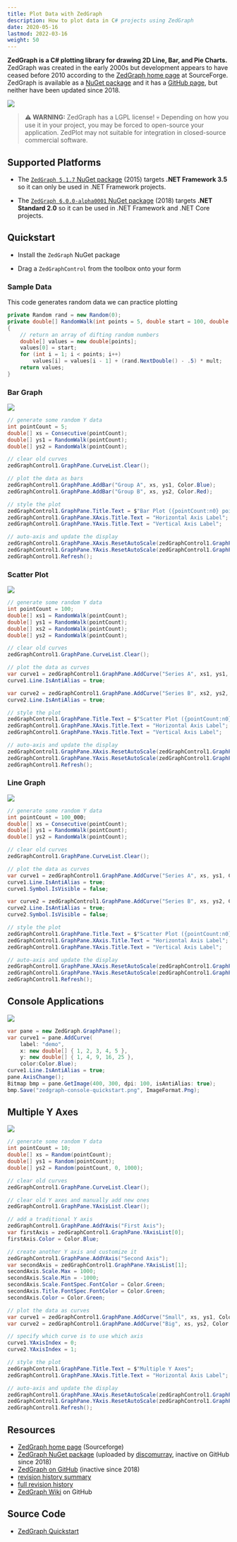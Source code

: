 ```yaml
---
title: Plot Data with ZedGraph
description: How to plot data in C# projects using ZedGraph
date: 2020-05-16
lastmod: 2022-03-16
weight: 50
---
```


**ZedGraph is a C# plotting library for drawing 2D Line, Bar, and Pie Charts.** ZedGraph was created in the early 2000s but development appears to have ceased before 2010 according to the [ZedGraph home page](http://zedgraph.sourceforge.net/samples.html) at SourceForge. ZedGraph is available as a [NuGet package](https://www.nuget.org/packages/ZedGraph) and it has a [GitHub page](https://github.com/ZedGraph/ZedGraph), but neither have been updated since 2018.

<img src="zedgraph-quickstart.gif" class="d-block mx-auto my-4">

> **⚠️ WARNING:** ZedGraph has a LGPL license! 💀 Depending on how you use it in your project, you may be forced to open-source your application. ZedPlot may not suitable for integration in closed-source commercial software.

## Supported Platforms

* The [`ZedGraph 5.1.7` NuGet package](https://www.nuget.org/packages/ZedGraph/5.1.7) (2015) targets **.NET Framework 3.5** so it can only be used in .NET Framework projects.

* The [`ZedGraph 6.0.0-alpha0001` NuGet package](https://www.nuget.org/packages/ZedGraph/6.0.0-alpha0001) (2018) targets **.NET Standard 2.0** so it can be used in .NET Framework and .NET Core projects.

## Quickstart

* Install the `ZedGraph` NuGet package

* Drag a `ZedGraphControl` from the toolbox onto your form

### Sample Data

This code generates random data we can practice plotting

```cs
private Random rand = new Random(0);
private double[] RandomWalk(int points = 5, double start = 100, double mult = 50)
{
    // return an array of difting random numbers
    double[] values = new double[points];
    values[0] = start;
    for (int i = 1; i < points; i++)
        values[i] = values[i - 1] + (rand.NextDouble() - .5) * mult;
    return values;
}
```

### Bar Graph

<img src="zedgraph-quickstart-bar.png" class="d-block mx-auto my-5 shadow">

```cs
// generate some random Y data
int pointCount = 5;
double[] xs = Consecutive(pointCount);
double[] ys1 = RandomWalk(pointCount);
double[] ys2 = RandomWalk(pointCount);

// clear old curves
zedGraphControl1.GraphPane.CurveList.Clear();

// plot the data as bars
zedGraphControl1.GraphPane.AddBar("Group A", xs, ys1, Color.Blue);
zedGraphControl1.GraphPane.AddBar("Group B", xs, ys2, Color.Red);

// style the plot
zedGraphControl1.GraphPane.Title.Text = $"Bar Plot ({pointCount:n0} points)";
zedGraphControl1.GraphPane.XAxis.Title.Text = "Horizontal Axis Label";
zedGraphControl1.GraphPane.YAxis.Title.Text = "Vertical Axis Label";

// auto-axis and update the display
zedGraphControl1.GraphPane.XAxis.ResetAutoScale(zedGraphControl1.GraphPane, CreateGraphics());
zedGraphControl1.GraphPane.YAxis.ResetAutoScale(zedGraphControl1.GraphPane, CreateGraphics());
zedGraphControl1.Refresh();
```

### Scatter Plot

<img src="zedgraph-quickstart-scatter.png" class="d-block mx-auto my-5 shadow">

```cs
// generate some random Y data
int pointCount = 100;
double[] xs1 = RandomWalk(pointCount);
double[] ys1 = RandomWalk(pointCount);
double[] xs2 = RandomWalk(pointCount);
double[] ys2 = RandomWalk(pointCount);

// clear old curves
zedGraphControl1.GraphPane.CurveList.Clear();

// plot the data as curves
var curve1 = zedGraphControl1.GraphPane.AddCurve("Series A", xs1, ys1, Color.Blue);
curve1.Line.IsAntiAlias = true;

var curve2 = zedGraphControl1.GraphPane.AddCurve("Series B", xs2, ys2, Color.Red);
curve2.Line.IsAntiAlias = true;

// style the plot
zedGraphControl1.GraphPane.Title.Text = $"Scatter Plot ({pointCount:n0} points)";
zedGraphControl1.GraphPane.XAxis.Title.Text = "Horizontal Axis Label";
zedGraphControl1.GraphPane.YAxis.Title.Text = "Vertical Axis Label";

// auto-axis and update the display
zedGraphControl1.GraphPane.XAxis.ResetAutoScale(zedGraphControl1.GraphPane, CreateGraphics());
zedGraphControl1.GraphPane.YAxis.ResetAutoScale(zedGraphControl1.GraphPane, CreateGraphics());
zedGraphControl1.Refresh();
```

### Line Graph

<img src="zedgraph-quickstart-line.png" class="d-block mx-auto my-5 shadow">

```cs
// generate some random Y data
int pointCount = 100_000;
double[] xs = Consecutive(pointCount);
double[] ys1 = RandomWalk(pointCount);
double[] ys2 = RandomWalk(pointCount);

// clear old curves
zedGraphControl1.GraphPane.CurveList.Clear();

// plot the data as curves
var curve1 = zedGraphControl1.GraphPane.AddCurve("Series A", xs, ys1, Color.Blue);
curve1.Line.IsAntiAlias = true;
curve1.Symbol.IsVisible = false;

var curve2 = zedGraphControl1.GraphPane.AddCurve("Series B", xs, ys2, Color.Red);
curve2.Line.IsAntiAlias = true;
curve2.Symbol.IsVisible = false;

// style the plot
zedGraphControl1.GraphPane.Title.Text = $"Scatter Plot ({pointCount:n0} points)";
zedGraphControl1.GraphPane.XAxis.Title.Text = "Horizontal Axis Label";
zedGraphControl1.GraphPane.YAxis.Title.Text = "Vertical Axis Label";

// auto-axis and update the display
zedGraphControl1.GraphPane.XAxis.ResetAutoScale(zedGraphControl1.GraphPane, CreateGraphics());
zedGraphControl1.GraphPane.YAxis.ResetAutoScale(zedGraphControl1.GraphPane, CreateGraphics());
zedGraphControl1.Refresh();
```

## Console Applications

<img src="zedgraph-console-quickstart.png" class="d-block mx-auto my-5 shadow">

```cs
var pane = new ZedGraph.GraphPane();
var curve1 = pane.AddCurve(
    label: "demo",
    x: new double[] { 1, 2, 3, 4, 5 },
    y: new double[] { 1, 4, 9, 16, 25 },
    color:Color.Blue);
curve1.Line.IsAntiAlias = true;
pane.AxisChange();
Bitmap bmp = pane.GetImage(400, 300, dpi: 100, isAntiAlias: true);
bmp.Save("zedgraph-console-quickstart.png", ImageFormat.Png);
```

## Multiple Y Axes

<img src="zedgraph-multiple-y-axes.png" class="d-block mx-auto my-5">

```cs
// generate some random Y data
int pointCount = 10;
double[] xs = Random(pointCount);
double[] ys1 = Random(pointCount);
double[] ys2 = Random(pointCount, 0, 1000);

// clear old curves
zedGraphControl1.GraphPane.CurveList.Clear();

// clear old Y axes and manually add new ones
zedGraphControl1.GraphPane.YAxisList.Clear();

// add a traditional Y axis
zedGraphControl1.GraphPane.AddYAxis("First Axis");
var firstAxis = zedGraphControl1.GraphPane.YAxisList[0];
firstAxis.Color = Color.Blue;

// create another Y axis and customize it
zedGraphControl1.GraphPane.AddYAxis("Second Axis");
var secondAxis = zedGraphControl1.GraphPane.YAxisList[1];
secondAxis.Scale.Max = 1000;
secondAxis.Scale.Min = -1000;
secondAxis.Scale.FontSpec.FontColor = Color.Green;
secondAxis.Title.FontSpec.FontColor = Color.Green;
secondAxis.Color = Color.Green;

// plot the data as curves
var curve1 = zedGraphControl1.GraphPane.AddCurve("Small", xs, ys1, Color.Blue);
var curve2 = zedGraphControl1.GraphPane.AddCurve("Big", xs, ys2, Color.Green);

// specify which curve is to use which axis
curve1.YAxisIndex = 0;
curve2.YAxisIndex = 1;

// style the plot
zedGraphControl1.GraphPane.Title.Text = $"Multiple Y Axes";
zedGraphControl1.GraphPane.XAxis.Title.Text = "Horizontal Axis Label";

// auto-axis and update the display
zedGraphControl1.GraphPane.XAxis.ResetAutoScale(zedGraphControl1.GraphPane, CreateGraphics());
zedGraphControl1.GraphPane.YAxis.ResetAutoScale(zedGraphControl1.GraphPane, CreateGraphics());
zedGraphControl1.Refresh();
```

## Resources
* [ZedGraph home page](http://zedgraph.sourceforge.net/samples.html) (Sourceforge)
* [ZedGraph NuGet package](https://www.nuget.org/packages/ZedGraph/) (uploaded by [discomurray](https://github.com/discomurray), inactive on GitHub since 2018)
* [ZedGraph on GitHub](https://github.com/ZedGraph/ZedGraph) (inactive since 2018)
* [revision history summary](http://zedgraph.sourceforge.net/revision.html)
* [full revision history](http://zedgraph.sourceforge.net/revision_history.txt)
* [ZedGraph Wiki](https://github.com/ZedGraph/ZedGraph/wiki) on GitHub

## Source Code

* [ZedGraph Quickstart](https://github.com/swharden/Csharp-Data-Visualization/tree/main/dev/old/plotting/zedgraph/ZedGraphQuickstart)